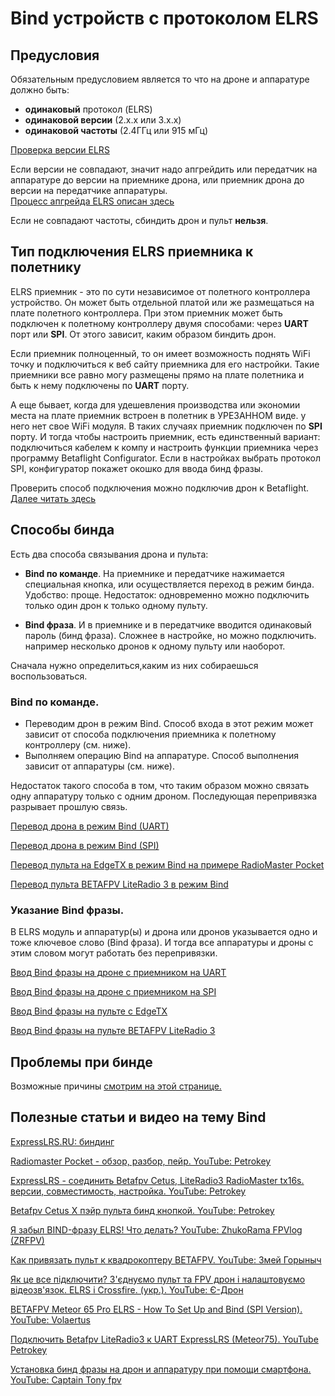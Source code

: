 # Bind устройств с протоколом ELRS

## Предусловия
Обязательным предусловием является то что на дроне и аппаратуре должно быть:  
- **одинаковый** протокол (ELRS)  
- **одинаковой версии** (2.х.х или 3.х.х)  
- **одинаковой частоты** (2.4ГГц или 915 мГц)  

[Проверка версии ELRS](20_Versiya_ELRS.md)

Если версии не совпадают, значит надо апгрейдить или передатчик на аппаратуре до версии на приемнике дрона, или приемник дрона до версии на передатчике аппаратуры.  
[Процесс апгрейда ELRS описан здесь](19_Proshivka_ELRS.md)  


Если не совпадают частоты, сбиндить дрон и пульт **нельзя**.

## Тип подключения ELRS приемника к полетнику
ELRS приемник - это по сути независимое от полетного контроллера устройство. Он может быть отдельной платой или же размещаться на плате полетного контроллера. При этом приемник может быть подключен к полетному контроллеру двумя способами: через **UART** порт или **SPI**. От этого зависит, каким образом биндить дрон.  

Если приемник полноценный, то он имеет возможность поднять WiFi точку и подключиться к веб сайту приемника для его настройки.  Такие приемники все равно могу размещены прямо на плате полетника и быть к нему подключены по **UART** порту.  

А еще бывает, когда для удешевления производства или экономии места на плате приемник встроен в полетник в УРЕЗАННОМ виде. у него нет свое WiFi модуля. В таких случаях приемник подключен по **SPI** порту. И тогда чтобы настроить приемник, есть единственный вариант: подключиться кабелем к компу и настроить функции приемника через программу Betaflight Configurator. Если в настройках выбрать протокол SPI, конфигуратор покажет окошко для ввода бинд фразы.

Проверить способ подключения можно подключив дрон к Betaflight.  
[Далее читать здесь](18_Podklyuchenie_priemnika.md)

## Способы бинда
Есть два способа связывания дрона и пульта:  
- **Bind по команде**. На приемнике и передатчике нажимается специальная кнопка, или осуществляется переход в режим бинда.
Удобство: проще. Недостаток: одновременно можно подключить только один дрон к только одному пульту.
  
- **Bind фраза**. И в приемнике и в передатчике вводится одинаковый пароль (бинд фраза). Сложнее в настройке, но можно подключить. например несколько дронов к одному пульту или наоборот.

Сначала нужно определиться,каким из них собираешься воспользоваться.

### Bind по команде.  
 - Переводим дрон в режим Bind. Способ входа в этот режим может зависит от способа подключения приемника к полетному контроллеру (см. ниже).  
 - Выполняем операцию Bind на аппаратуре. Способ  выполнения зависит от аппаратуры (см. ниже).  
 
Недостаток такого способа в том, что таким образом можно связать одну аппаратуру только с одним дроном. Последующая перепривязка разрывает прошлую связь.

[Перевод дрона в режим Bind (UART)](40_Rezhim_Bind_drona_s_UART.md)  

[Перевод дрона в режим Bind (SPI)](50_Rezhim_Bind_drona_s_SPI.md)  

[Перевод пульта на EdgeTX в режим Bind на примере RadioMaster Pocket](60_Rezhim_Bind_pulta_EdgeTX.md)  

[Перевод пульта BETAFPV LiteRadio 3 в режим Bind](62_Rezhim_Bind_pulta_Literadio3.md)

### Указание Bind фразы.  
В ELRS модуль и аппаратур(ы) и дрона или дронов указывается одно и тоже ключевое слово (Bind фраза). И тогда все аппаратуры и дроны с этим словом могут работать без перепривязки.  

[Ввод Bind фразы на дроне с приемником на UART](44_Bind_fraza_drona_s_UART.md)  

[Ввод Bind фразы на дроне с приемником на SPI](54_Bind_fraza_drona_s_SPI.md)  

[Ввод Bind фразы на пульте с EdgeTX](56_Bind_fraza_pulta_EdgeTX.md)  

[Ввод Bind фразы на пульте BETAFPV LiteRadio 3](58_Bind_fraza_pulta_LiteRadio.md)  

## Проблемы при бинде
Возможные причины [смотрим на этой странице.](70_Problemy.md)  

## Полезные статьи и видео на тему Bind
[ExpressLRS.RU: биндинг](https://expresslrs.ru/Manuals/Binding/)

[Radiomaster Pocket - обзор, разбор, пейр. YouTube: Petrokey](https://www.youtube.com/watch?v=xYzz5JtX9GE)

[ExpressLRS - соединить Betafpv Cetus, LiteRadio3 RadioMaster tx16s. версии, совместимость, настройка. YouTube: Petrokey](https://www.youtube.com/watch?v=cM5g9BC9sQY)

[Betafpv Cetus X пэйр пульта бинд кнопкой. YouTube: Petrokey](https://www.youtube.com/watch?v=CByA9YKPEJI)

[Я забыл BIND-фразу ELRS! Что делать? YouTube: 
ZhukoRama FPVlog (ZRFPV)](https://www.youtube.com/watch?v=c6mdZVzCn58)

[Как привязать пульт к квадрокоптеру BETAFPV. YouTube: Змей Горыныч](https://www.youtube.com/watch?v=fwcmUY4qMXs)

[Як це все підключити? З'єднуємо пульт та FPV дрон і налаштовуємо відеозв'язок. ELRS і Crossfire. (укр.). YouTube: Є-Дрон](https://www.youtube.com/watch?v=US8rYxZ1YHw)

[BETAFPV Meteor 65 Pro ELRS - How To Set Up and Bind (SPI Version). YouTube: Volaertus](https://www.youtube.com/watch?v=T3NA_eTy63k)

[Подключить Betafpv LiteRadio3 к UART ExpressLRS (Meteor75). YouTube Petrokey](https://www.youtube.com/watch?v=r3wsgmIChx0)

[Установка бинд фразы на дрон и аппаратуру при помощи смартфона. YouTube: Captain Tony fpv](https://www.youtube.com/watch?v=FPm8ubHe0XM)
